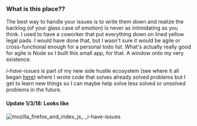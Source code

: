 ### What is this place??

The best way to handle your issues is to write them down and realize the backlog (of your glass case of emotion) is never as intimidating as you think. I used to have a coworker that put everything down on lined yellow legal pads. I would have done that, but I wasn't sure it would be agile or cross-functional enough for a personal todo list. What's actually really good for agile is Node so I built this small app, for that. A window onto my very existence.

_i-have-issues_ is part of my new side hustle ecosystem (see where it all began [here](https://medium.com/@internetross/my-first-side-hustle-project-for-no-money-but-skills-building-and-excuse-to-medium-a-goodreads-577244629208)) where I wrote code that solves already solved problems but I get to learn new things so I can maybe help solve less solved or unsolved problems in the future.   

#### Update 1/3/18: Looks like

![mozilla_firefox_and_index_js_ _i-have-issues](https://user-images.githubusercontent.com/5185/34541854-c13fd17e-f08e-11e7-8ba3-25eb977d63c3.jpg)
